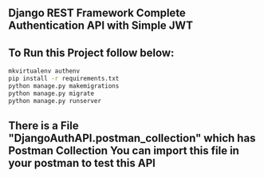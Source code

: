 ## Django REST Framework Complete Authentication API with Simple JWT


## To Run this Project follow below:

```bash
mkvirtualenv authenv
pip install -r requirements.txt
python manage.py makemigrations
python manage.py migrate
python manage.py runserver
```

## There is a File "DjangoAuthAPI.postman_collection" which has Postman Collection You can import this file in your postman to test this API

